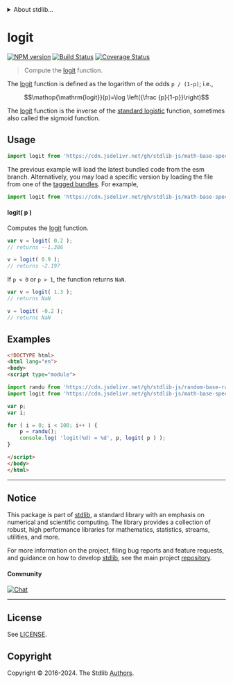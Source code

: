 <!--

@license Apache-2.0

Copyright (c) 2022 The Stdlib Authors.

Licensed under the Apache License, Version 2.0 (the "License");
you may not use this file except in compliance with the License.
You may obtain a copy of the License at

   http://www.apache.org/licenses/LICENSE-2.0

Unless required by applicable law or agreed to in writing, software
distributed under the License is distributed on an "AS IS" BASIS,
WITHOUT WARRANTIES OR CONDITIONS OF ANY KIND, either express or implied.
See the License for the specific language governing permissions and
limitations under the License.

-->


<details>
  <summary>
    About stdlib...
  </summary>
  <p>We believe in a future in which the web is a preferred environment for numerical computation. To help realize this future, we've built stdlib. stdlib is a standard library, with an emphasis on numerical and scientific computation, written in JavaScript (and C) for execution in browsers and in Node.js.</p>
  <p>The library is fully decomposable, being architected in such a way that you can swap out and mix and match APIs and functionality to cater to your exact preferences and use cases.</p>
  <p>When you use stdlib, you can be absolutely certain that you are using the most thorough, rigorous, well-written, studied, documented, tested, measured, and high-quality code out there.</p>
  <p>To join us in bringing numerical computing to the web, get started by checking us out on <a href="https://github.com/stdlib-js/stdlib">GitHub</a>, and please consider <a href="https://opencollective.com/stdlib">financially supporting stdlib</a>. We greatly appreciate your continued support!</p>
</details>

# logit

[![NPM version][npm-image]][npm-url] [![Build Status][test-image]][test-url] [![Coverage Status][coverage-image]][coverage-url] <!-- [![dependencies][dependencies-image]][dependencies-url] -->

> Compute the [logit][logit] function.

<section class="intro">

The [logit][logit] function is defined as the logarithm of the odds `p / (1-p)`; i.e.,

<!-- <equation class="equation" label="eq:logit_function" align="center" raw="\operatorname{logit}(p)=\log \left({\frac {p}{1-p}}\right)" alt="Logit function."> -->

```math
\mathop{\mathrm{logit}}(p)=\log \left({\frac {p}{1-p}}\right)
```

<!-- <div class="equation" align="center" data-raw-text="\operatorname{logit}(p)=\log \left({\frac {p}{1-p}}\right)" data-equation="eq:logit_function">
    <img src="https://cdn.jsdelivr.net/gh/stdlib-js/stdlib@bb29798906e119fcb2af99e94b60407a270c9b32/lib/node_modules/@stdlib/math/base/special/logit/docs/img/equation_logit_function.svg" alt="Logit function.">
    <br>
</div> -->

<!-- </equation> -->

The [logit][logit] function is the inverse of the [standard logistic][standard-logistic] function, sometimes also called the sigmoid function. 

</section>

<!-- /.intro -->



<section class="usage">

## Usage

```javascript
import logit from 'https://cdn.jsdelivr.net/gh/stdlib-js/math-base-special-logit@esm/index.mjs';
```
The previous example will load the latest bundled code from the esm branch. Alternatively, you may load a specific version by loading the file from one of the [tagged bundles](https://github.com/stdlib-js/math-base-special-logit/tags). For example,

```javascript
import logit from 'https://cdn.jsdelivr.net/gh/stdlib-js/math-base-special-logit@v0.2.1-esm/index.mjs';
```

#### logit( p )

Computes the [logit][logit] function.

```javascript
var v = logit( 0.2 );
// returns ~-1.386

v = logit( 0.9 );
// returns ~2.197
```

If `p < 0` or `p > 1`, the function returns `NaN`.

```javascript
var v = logit( 1.3 );
// returns NaN

v = logit( -0.2 );
// returns NaN
```

</section>

<!-- /.usage -->

<section class="examples">

## Examples

<!-- eslint no-undef: "error" -->

```html
<!DOCTYPE html>
<html lang="en">
<body>
<script type="module">

import randu from 'https://cdn.jsdelivr.net/gh/stdlib-js/random-base-randu@esm/index.mjs';
import logit from 'https://cdn.jsdelivr.net/gh/stdlib-js/math-base-special-logit@esm/index.mjs';

var p;
var i;

for ( i = 0; i < 100; i++ ) {
    p = randu();
    console.log( 'logit(%d) = %d', p, logit( p ) );
}

</script>
</body>
</html>
```

</section>

<!-- /.examples -->

<!-- C interface documentation. -->



<!-- Section for related `stdlib` packages. Do not manually edit this section, as it is automatically populated. -->

<section class="related">

</section>

<!-- /.related -->

<!-- Section for all links. Make sure to keep an empty line after the `section` element and another before the `/section` close. -->


<section class="main-repo" >

* * *

## Notice

This package is part of [stdlib][stdlib], a standard library with an emphasis on numerical and scientific computing. The library provides a collection of robust, high performance libraries for mathematics, statistics, streams, utilities, and more.

For more information on the project, filing bug reports and feature requests, and guidance on how to develop [stdlib][stdlib], see the main project [repository][stdlib].

#### Community

[![Chat][chat-image]][chat-url]

---

## License

See [LICENSE][stdlib-license].


## Copyright

Copyright &copy; 2016-2024. The Stdlib [Authors][stdlib-authors].

</section>

<!-- /.stdlib -->

<!-- Section for all links. Make sure to keep an empty line after the `section` element and another before the `/section` close. -->

<section class="links">

[npm-image]: http://img.shields.io/npm/v/@stdlib/math-base-special-logit.svg
[npm-url]: https://npmjs.org/package/@stdlib/math-base-special-logit

[test-image]: https://github.com/stdlib-js/math-base-special-logit/actions/workflows/test.yml/badge.svg?branch=v0.2.1
[test-url]: https://github.com/stdlib-js/math-base-special-logit/actions/workflows/test.yml?query=branch:v0.2.1

[coverage-image]: https://img.shields.io/codecov/c/github/stdlib-js/math-base-special-logit/main.svg
[coverage-url]: https://codecov.io/github/stdlib-js/math-base-special-logit?branch=main

<!--

[dependencies-image]: https://img.shields.io/david/stdlib-js/math-base-special-logit.svg
[dependencies-url]: https://david-dm.org/stdlib-js/math-base-special-logit/main

-->

[chat-image]: https://img.shields.io/gitter/room/stdlib-js/stdlib.svg
[chat-url]: https://app.gitter.im/#/room/#stdlib-js_stdlib:gitter.im

[stdlib]: https://github.com/stdlib-js/stdlib

[stdlib-authors]: https://github.com/stdlib-js/stdlib/graphs/contributors

[umd]: https://github.com/umdjs/umd
[es-module]: https://developer.mozilla.org/en-US/docs/Web/JavaScript/Guide/Modules

[deno-url]: https://github.com/stdlib-js/math-base-special-logit/tree/deno
[deno-readme]: https://github.com/stdlib-js/math-base-special-logit/blob/deno/README.md
[umd-url]: https://github.com/stdlib-js/math-base-special-logit/tree/umd
[umd-readme]: https://github.com/stdlib-js/math-base-special-logit/blob/umd/README.md
[esm-url]: https://github.com/stdlib-js/math-base-special-logit/tree/esm
[esm-readme]: https://github.com/stdlib-js/math-base-special-logit/blob/esm/README.md
[branches-url]: https://github.com/stdlib-js/math-base-special-logit/blob/main/branches.md

[stdlib-license]: https://raw.githubusercontent.com/stdlib-js/math-base-special-logit/main/LICENSE

[logit]: https://en.wikipedia.org/wiki/Logit

[standard-logistic]: https://en.wikipedia.org/wiki/Logistic_function

</section>

<!-- /.links -->
